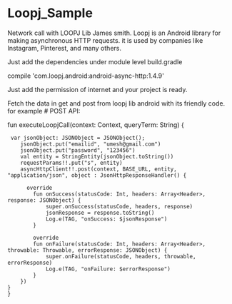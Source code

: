 # Loopj_Sample
Network call with LOOPJ Lib James smith.
Loopj is an Android library for making asynchronous HTTP requests. it is used by companies like Instagram, Pinterest, and many others.

Just add the dependencies under module level build.gradle

compile 'com.loopj.android:android-async-http:1.4.9'

Just add the permission of internet and your project is ready.

Fetch the data in get and post from loopj lib android with its friendly code.
for example # POST API:


fun executeLoopjCall(context: Context, queryTerm: String) {
     
     var jsonObject: JSONObject = JSONObject();
        jsonObject.put("emailid", "umesh@gmail.com")
        jsonObject.put("password", "123456")
        val entity = StringEntity(jsonObject.toString())
        requestParams!!.put("s", entity)
        asyncHttpClient!!.post(context, BASE_URL, entity, "application/json", object : JsonHttpResponseHandler() {
          
          override
            fun onSuccess(statusCode: Int, headers: Array<Header>, response: JSONObject) {
                super.onSuccess(statusCode, headers, response)
                jsonResponse = response.toString()
                Log.e(TAG, "onSuccess: $jsonResponse")
            }

            override
            fun onFailure(statusCode: Int, headers: Array<Header>, throwable: Throwable, errorResponse: JSONObject) {
                super.onFailure(statusCode, headers, throwable, errorResponse)
                Log.e(TAG, "onFailure: $errorResponse")
            }
        })
    }
    }

